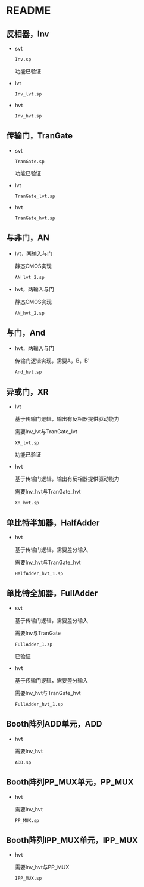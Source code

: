 # README

## 反相器，Inv

* svt

  `Inv.sp`

  功能已验证

* lvt

  `Inv_lvt.sp`

* hvt

  `Inv_hvt.sp`

## 传输门，TranGate

* svt

  `TranGate.sp`

  功能已验证

* lvt

  `TranGate_lvt.sp`

* hvt

  `TranGate_hvt.sp`

## 与非门，AN

* lvt，两输入与门

  静态CMOS实现

  `AN_lvt_2.sp`

* hvt，两输入与门

  静态CMOS实现

  `AN_hvt_2.sp`

## 与门，And

* hvt，两输入与门

  传输门逻辑实现，需要A，B，B'

  `And_hvt.sp`

## 异或门，XR

* lvt

    基于传输门逻辑，输出有反相器提供驱动能力

    需要Inv_lvt与TranGate_lvt

  `XR_lvt.sp`

  功能已验证

* hvt

    基于传输门逻辑，输出有反相器提供驱动能力

    需要Inv_hvt与TranGate_hvt

  `XR_hvt.sp`
  
## 单比特半加器，HalfAdder

* hvt

  基于传输门逻辑，需要差分输入

  需要Inv_hvt与TranGate_hvt

  `HalfAdder_hvt_1.sp`

## 单比特全加器，FullAdder

* svt

  基于传输门逻辑，需要差分输入

  需要Inv与TranGate

  `FullAdder_1.sp`

  已验证

* hvt

  基于传输门逻辑，需要差分输入

  需要Inv_hvt与TranGate_hvt

  `FullAdder_hvt_1.sp`
  
## Booth阵列ADD单元，ADD

* hvt
  
    需要Inv_hvt
  
  `ADD.sp`
  
## Booth阵列PP_MUX单元，PP_MUX

* hvt
  
    需要Inv_hvt
  
  `PP_MUX.sp`
  
## Booth阵列IPP_MUX单元，IPP_MUX

* hvt
  
    需要Inv_hvt与PP_MUX
  
  `IPP_MUX.sp`
